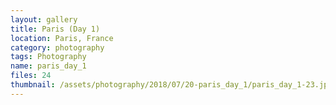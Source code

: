 ```yaml
---
layout: gallery
title: Paris (Day 1)
location: Paris, France
category: photography
tags: Photography
name: paris_day_1
files: 24
thumbnail: /assets/photography/2018/07/20-paris_day_1/paris_day_1-23.jpg
---
```

